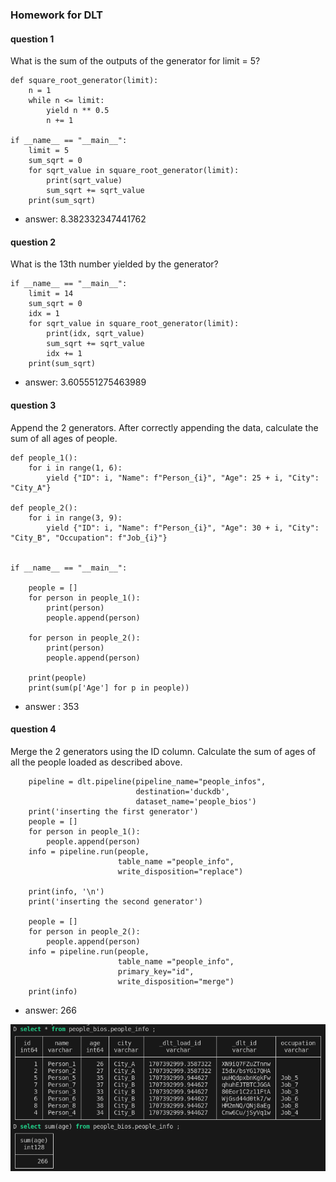 ### Homework for DLT

#### question 1
What is the sum of the outputs of the generator for limit = 5?
```
def square_root_generator(limit):
    n = 1
    while n <= limit:
        yield n ** 0.5
        n += 1

if __name__ == "__main__":
    limit = 5 
    sum_sqrt = 0
    for sqrt_value in square_root_generator(limit):
        print(sqrt_value)
        sum_sqrt += sqrt_value
    print(sum_sqrt)
```
* answer: 8.382332347441762

#### question 2
What is the 13th number yielded by the generator?
```
if __name__ == "__main__":
    limit = 14 
    sum_sqrt = 0
    idx = 1
    for sqrt_value in square_root_generator(limit):
        print(idx, sqrt_value)
        sum_sqrt += sqrt_value
        idx += 1
    print(sum_sqrt)
```
* answer: 3.605551275463989

#### question 3
Append the 2 generators. After correctly appending the data, calculate the sum of all ages of people.
```
def people_1():
    for i in range(1, 6):
        yield {"ID": i, "Name": f"Person_{i}", "Age": 25 + i, "City": "City_A"}

def people_2():
    for i in range(3, 9):
        yield {"ID": i, "Name": f"Person_{i}", "Age": 30 + i, "City": "City_B", "Occupation": f"Job_{i}"}


if __name__ == "__main__":
    
    people = []
    for person in people_1():
        print(person)  
        people.append(person)

    for person in people_2():
        print(person)
        people.append(person)

    print(people)
    print(sum(p['Age'] for p in people))
```
* answer : 353

#### question 4
Merge the 2 generators using the ID column. Calculate the sum of ages of all the people loaded as described above.
```
    pipeline = dlt.pipeline(pipeline_name="people_infos",
                            destination='duckdb',
                            dataset_name='people_bios')
    print('inserting the first generator')
    people = []
    for person in people_1():
        people.append(person)
    info = pipeline.run(people,
                        table_name ="people_info",
                        write_disposition="replace")
    
    print(info, '\n')
    print('inserting the second generator')

    people = []
    for person in people_2():
        people.append(person)
    info = pipeline.run(people,
                        table_name ="people_info",
                        primary_key="id",
                        write_disposition="merge")
    print(info)
```
* answer: 266

![alt data loaded into duckdb](homework_dlt.png)
